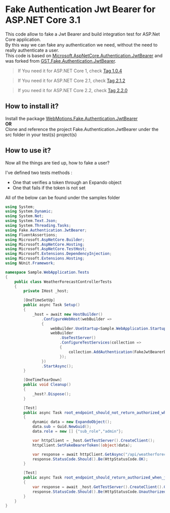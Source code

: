 # Fake Authentication Jwt Bearer for ASP.NET Core 3.1

This code allow to fake a Jwt Bearer and build integration test for ASP.Net Core application.  
By this way we can fake any authentication we need, without the need to really authenticate a user.  
This code is based on [Microsoft.AspNetCore.Authentication.JwtBearer](https://github.com/aspnet/AspNetCore/tree/master/src/Security/Authentication/JwtBearer) and was forked from [GST.Fake.Authentication.JwtBearer](https://github.com/GestionSystemesTelecom/fake-authentication-jwtbearer).

 > If You need it for ASP.NET Core 1, check [Tag 1.0.4](https://github.com/DOMZE/fake-authentication-jwtbearer/tree/1.0.4)

 > If You need it for ASP.NET Core 2.1, check [Tag 2.1.2](https://github.com/DOMZE/fake-authentication-jwtbearer/tree/2.1.2)

 > If you need it for ASP.NET Core 2.2, check [Tag 2.2.0](https://github.com/DOMZE/fake-authentication-jwtbearer/tree/2.2.0)

## How to install it?

Install the package [WebMotions.Fake.Authentication.JwtBearer](https://www.nuget.org/packages/WebMotions.Fake.Authentication.JwtBearer)
<br/>**OR**<br/>
Clone and reference the project Fake.Authentication.JwtBearer under the src folder in your test(s) project(s)

## How to use it?

Now all the things are tied up, how to fake a user?

I've defined two tests methods :
 - One that verifies a token through an Expando object
 - One that fails if the token is not set

 All of the below can be found under the samples folder

```C#
using System;
using System.Dynamic;
using System.Net;
using System.Text.Json;
using System.Threading.Tasks;
using Fake.Authentication.JwtBearer;
using FluentAssertions;
using Microsoft.AspNetCore.Builder;
using Microsoft.AspNetCore.Hosting;
using Microsoft.AspNetCore.TestHost;
using Microsoft.Extensions.DependencyInjection;
using Microsoft.Extensions.Hosting;
using NUnit.Framework;

namespace Sample.WebApplication.Tests
{
    public class WeatherForecastControllerTests
    {
        private IHost _host;

        [OneTimeSetUp]
        public async Task Setup()
        {
            _host = await new HostBuilder()
                .ConfigureWebHost(webBuilder =>
                {
                    webBuilder.UseStartup<Sample.WebApplication.Startup>();
                    webBuilder
                        .UseTestServer()
                        .ConfigureTestServices(collection =>
                        {
                            collection.AddAuthentication(FakeJwtBearerDefaults.AuthenticationScheme).AddFakeJwtBearer();
                        });
                })
                .StartAsync();
        }

        [OneTimeTearDown]
        public void Cleanup()
        {
            _host?.Dispose();
        }

        [Test]
        public async Task root_endpoint_should_not_return_authorized_when_jwt_is_set()
        {
            dynamic data = new ExpandoObject();
            data.sub = Guid.NewGuid();
            data.role = new [] {"sub_role","admin"};

            var httpClient = _host.GetTestServer().CreateClient();
            httpClient.SetFakeBearerToken((object)data);

            var response = await httpClient.GetAsync("/api/weatherforecast");
            response.StatusCode.Should().Be(HttpStatusCode.OK);
        }

        [Test]
        public async Task root_endpoint_should_return_authorized_when_jwt_is_not_set()
        {
            var response = await _host.GetTestServer().CreateClient().GetAsync("/api/weatherforecast");
            response.StatusCode.Should().Be(HttpStatusCode.Unauthorized);
        }
    }
}
```